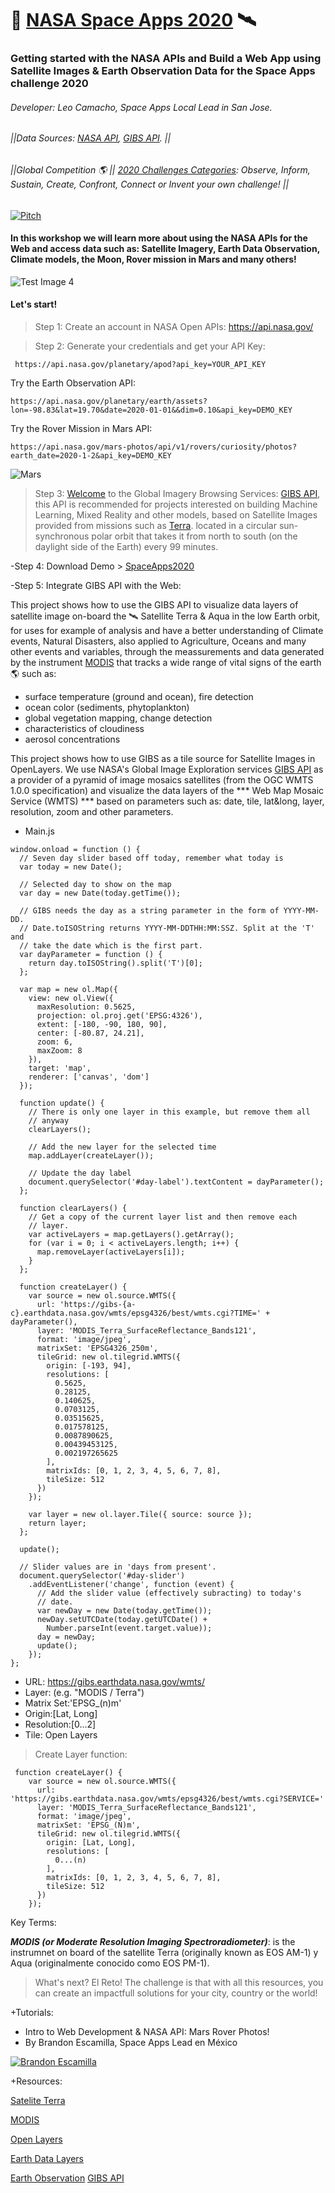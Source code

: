 # 🤖 [NASA Space Apps 2020](https://2020.spaceappschallenge.org/locations/san-jose/event) 🛰️ 
### Getting started with the NASA APIs and Build a Web App using Satellite Images & Earth Observation Data for the Space Apps challenge 2020
###### Developer: Leo Camacho, Space Apps Local Lead in San Jose.
###### ||Data Sources: [NASA API](https://api.nasa.gov/), [GIBS API](https://wiki.earthdata.nasa.gov/display/GIBS/GIBS+API+for+Developers). ||
###### ||Global Competition 🌎 || [2020 Challenges Categories](https://2020.spaceappschallenge.org/challenges/): Observe, Inform, Sustain, Create, Confront, Connect or Invent your own challenge! || 

[![Pitch](https://img.youtube.com/vi/6D3bOMDwhJA/0.jpg)](https://youtu.be/6D3bOMDwhJA)

#### In this workshop we will learn more about using the NASA APIs for the Web and access data such as: Satellite Imagery, Earth Data Observation, Climate models, the Moon, Rover mission in Mars and many others! 

![Test Image 4](https://github.com/leoaiassistant/NASA_GIBS/blob/master/IMG/model.png)

#### Let's start!

> Step 1: Create an account in NASA Open APIs: https://api.nasa.gov/

> Step 2: Generate your credentials and get your API Key:

```
 https://api.nasa.gov/planetary/apod?api_key=YOUR_API_KEY
```
Try the Earth Observation API:
```
https://api.nasa.gov/planetary/earth/assets?lon=-98.83&lat=19.70&date=2020-01-01&&dim=0.10&api_key=DEMO_KEY
```

Try the Rover Mission in Mars API:
```
https://api.nasa.gov/mars-photos/api/v1/rovers/curiosity/photos?earth_date=2020-1-2&api_key=DEMO_KEY
```

![Mars](https://github.com/leoaiassistant/NASA_APIs/blob/master/IMG/MARS.jpg) 
> Step 3: [Welcome](sM9dReXlARhfcp9ctZGxUt8wItACbqJTLMCW3YiI) to the Global Imagery Browsing Services: [GIBS API](https://earthdata.nasa.gov/eosdis/science-system-description/eosdis-components/gibs), this API is recommended for projects interested on building Machine Learning, Mixed Reality and other models, based on Satellite Images provided from missions such as [Terra](https://www.nasa.gov/mission_pages/terra/spacecraft/index.html). located in a circular sun-synchronous polar orbit that takes it from north to south (on the daylight side of the Earth) every 99 minutes.

-Step 4: Download Demo > [SpaceApps2020](https://github.com/leoaiassistant/NASA_APIs_SpaceApps2020/)


-Step 5: Integrate GIBS API with the Web:
 
This project shows how to use the GIBS API to visualize data layers of satellite image on-board the 🛰️ Satellite Terra & Aqua in the low Earth orbit, for uses for example of analysis and have a better understanding of Climate events, Natural Disasters, also applied to Agriculture, Oceans and many other events and variables, through the meassurements and data generated by the  instrument [MODIS](https://wiki.earthdata.nasa.gov/display/GIBS/GIBS+Available+Imagery+Products#expand-CorrectedReflectance17Products) that tracks a wide range of vital signs of the earth 🌎  such as:

- surface temperature (ground and ocean), fire detection
- ocean color (sediments, phytoplankton)
- global vegetation mapping, change detection
- characteristics of cloudiness
- aerosol concentrations

This project shows how to use GIBS as a tile source for Satellite Images in OpenLayers. We use NASA's Global Image Exploration services [GIBS API](https://wiki.earthdata.nasa.gov/display/GIBS/GIBS+API+for+Developers) as a provider of a pyramid of image mosaics satellites (from the OGC WMTS 1.0.0 specification) and visualize the data layers of the *** Web Map Mosaic Service (WMTS) *** based on parameters such as: date, tile, lat&long, layer, resolution, zoom and other parameters. 

- Main.js
```
window.onload = function () {
  // Seven day slider based off today, remember what today is
  var today = new Date();

  // Selected day to show on the map
  var day = new Date(today.getTime());

  // GIBS needs the day as a string parameter in the form of YYYY-MM-DD.
  // Date.toISOString returns YYYY-MM-DDTHH:MM:SSZ. Split at the 'T' and
  // take the date which is the first part.
  var dayParameter = function () {
    return day.toISOString().split('T')[0];
  };

  var map = new ol.Map({
    view: new ol.View({
      maxResolution: 0.5625,
      projection: ol.proj.get('EPSG:4326'),
      extent: [-180, -90, 180, 90],
      center: [-80.87, 24.21],
      zoom: 6,
      maxZoom: 8
    }),
    target: 'map',
    renderer: ['canvas', 'dom']
  });

  function update() {
    // There is only one layer in this example, but remove them all
    // anyway
    clearLayers();

    // Add the new layer for the selected time
    map.addLayer(createLayer());

    // Update the day label
    document.querySelector('#day-label').textContent = dayParameter();
  };

  function clearLayers() {
    // Get a copy of the current layer list and then remove each
    // layer.
    var activeLayers = map.getLayers().getArray();
    for (var i = 0; i < activeLayers.length; i++) {
      map.removeLayer(activeLayers[i]);
    }
  };

  function createLayer() {
    var source = new ol.source.WMTS({
      url: 'https://gibs-{a-c}.earthdata.nasa.gov/wmts/epsg4326/best/wmts.cgi?TIME=' + dayParameter(),
      layer: 'MODIS_Terra_SurfaceReflectance_Bands121',
      format: 'image/jpeg',
      matrixSet: 'EPSG4326_250m',
      tileGrid: new ol.tilegrid.WMTS({
        origin: [-193, 94],
        resolutions: [
          0.5625,
          0.28125,
          0.140625,
          0.0703125,
          0.03515625,
          0.017578125,
          0.0087890625,
          0.00439453125,
          0.002197265625
        ],
        matrixIds: [0, 1, 2, 3, 4, 5, 6, 7, 8],
        tileSize: 512
      })
    });

    var layer = new ol.layer.Tile({ source: source });
    return layer;
  };

  update();

  // Slider values are in 'days from present'.
  document.querySelector('#day-slider')
    .addEventListener('change', function (event) {
      // Add the slider value (effectively subracting) to today's
      // date.
      var newDay = new Date(today.getTime());
      newDay.setUTCDate(today.getUTCDate() +
        Number.parseInt(event.target.value));
      day = newDay;
      update();
    });
};
```


- URL: https://gibs.earthdata.nasa.gov/wmts/
- Layer: (e.g. "MODIS / Terra")
- Matrix Set:'EPSG_(n)m'
- Origin:[Lat, Long]
- Resolution:[0...2]
- Tile: Open Layers

> Create Layer function:

```
 function createLayer() {
    var source = new ol.source.WMTS({
      url: 'https://gibs.earthdata.nasa.gov/wmts/epsg4326/best/wmts.cgi?SERVICE='
      layer: 'MODIS_Terra_SurfaceReflectance_Bands121',
      format: 'image/jpeg',
      matrixSet: 'EPSG_(N)m',
      tileGrid: new ol.tilegrid.WMTS({
        origin: [Lat, Long],
        resolutions: [
          0...(n)
        ],
        matrixIds: [0, 1, 2, 3, 4, 5, 6, 7, 8],
        tileSize: 512
      })
    });
```

Key Terms:

***MODIS (or Moderate Resolution Imaging Spectroradiometer)***: is the instrumnet on board of the satellite Terra (originally known as EOS AM-1) y Aqua (originalmente conocido como EOS PM-1). 


> What's next? El Reto!
The challenge is that with all this resources, you can create an impactfull solutions for your city, country or the world!

+Tutorials:
- Intro to Web Development & NASA API: Mars Rover Photos!
- By Brandon Escamilla, Space Apps Lead en México

[![Brandon Escamilla](https://img.youtube.com/vi/KcyGr_onNiM/1.jpg)](https://youtu.be/KcyGr_onNiM)

+Resources:

[Satelite Terra](https://terra.nasa.gov/about/terra-instruments/modis)

[MODIS](https://modis.gsfc.nasa.gov/data/)
 
[Open Layers](https://openlayers.org/)

[Earth Data Layers](https://wiki.earthdata.nasa.gov/display/GIBS/GIBS+Available+Imagery+Products#expand-CorrectedReflectance17Products)
 
[Earth Observation](https://earthdata.nasa.gov/earth-observation-data/near-real-time/download-nrt-data/modis-nrt
)
[GIBS API](https://wiki.earthdata.nasa.gov/display/GIBS/GIBS+API+for+Developers#GIBSAPIforDevelopers-ImageryAPI/Services)
